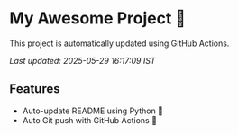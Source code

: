 # My Awesome Project 🚀

This project is automatically updated using GitHub Actions.

_Last updated: 2025-05-29 16:17:09 IST_

## Features
- Auto-update README using Python 🐍
- Auto Git push with GitHub Actions 🤖
